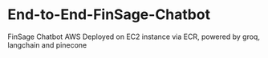 # End-to-End-FinSage-Chatbot
FinSage Chatbot AWS Deployed on EC2 instance via ECR, powered by groq, langchain and pinecone
